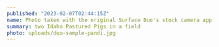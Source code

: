 ```yaml
---
published: "2023-02-07T02:44:15Z"
name: Photo taken with the original Surface Duo's stock camera app
summary: two Idaho Pastured Pigs in a field
photo: uploads/duo-sample-pandi.jpg
---
```

